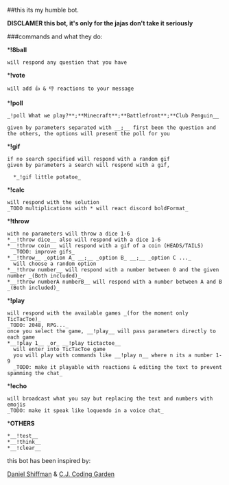 ##this its my humble bot.

__DISCLAMER this bot, it's only for the jajas don't take it seriously__


###commands and what they do:


  *__!8ball__
  
    will respond any question that you have
    
  *__!vote__
  
    will add 👍 & 👎 reactions to your message
    
  *__!poll__
  
    _!poll What we play?**;**Minecraft**;**Battlefront**;**Club Penguin__
    
    given by parameters separated with __;__ first been the question and
    the others, the options will present the poll for you
    
  *__!gif__
  
    if no search specified will respond with a random gif
    given by parameters a search will respond with a gif,
    
      *_!gif little potatoe_
      
  *__!calc__
  
    will respond with the solution
    _TODO multiplications with * will react discord boldFormat_
    
  *__!throw__
  
    with no parameters will throw a dice 1-6
    *__!throw dice__ also will respond with a dice 1-6
    *__!throw coin__ will respond with a gif of a coin (HEADS/TAILS)
      _TODO: improve gifs_
    *__!throw__ _option A_ __;__ _option B_ __;__ _option C ..._
      will choose a random option
    *__!throw number__ will respond with a number between 0 and the given number _(Both included)_
    *__!throw numberA numberB__ will respond with a number between A and B _(Both included)_
    
  *__!play__
  
    will respond with the available games _(for the moment only TicTacToe)_
    _TODO: 2048, RPG..._
    once you select the game, __!play__ will pass parameters directly to each game
    *__!play 1__ _or_ __!play tictactoe__
      will enter into TicTacToe game
      you will play with commands like __!play n__ where n its a number 1-9
      _TODO: make it playable with reactions & editing the text to prevent spamming the chat_
      
  *__!echo__
  
    will broadcast what you say but replacing the text and numbers with emojis
    _TODO: make it speak like loquendo in a voice chat_
    
  *__OTHERS__
  
    *__!test__
    *__!think__
    *__!clear__



this bot has been inspired by:

  [Daniel Shiffman](https://youtube.com/playlist?list=PLRqwX-V7Uu6avBYxeBSwF48YhAnSn_sA4) & [C.J. Coding Garden](https://www.youtube.com/watch?v=gzM7kj6gV5I&t=4201s)
